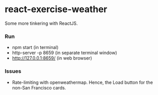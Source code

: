 # react-exercise-weather

Some more tinkering with ReactJS.

### Run
* npm start (in terminal)
* http-server -p 8659 (in separate terminal window)
* http://127.0.0.1:8659/ (in web browser)

### Issues
* Rate-limiting with openweathermap. Hence, the Load button for the non-San Francisco cards.
